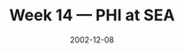 ---
layout: game
title: Week 14 — PHI at SEA
season: 2002
game_id: 2002_14_PHI_SEA
week: 14
date: 2002-12-08
home_team: SEA
away_team: PHI
final_home: 20
final_away: 27
pbp_url: /assets/data/pbp/2002/2002_14_PHI_SEA.csv.gz
---